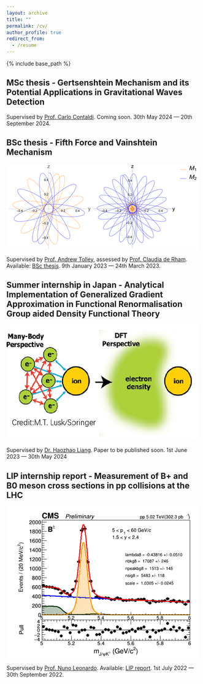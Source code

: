 ```yaml
---
layout: archive
title: ""
permalink: /cv/
author_profile: true
redirect_from:
  - /resume
---
```


{% include base_path %}

MSc thesis - Gertsenshtein Mechanism and its Potential Applications in Gravitational Waves Detection
------
Supervised by [Prof. Carlo Contaldi](https://profiles.imperial.ac.uk/c.contaldi). Coming soon. 30th May 2024 — 20th September 2024.

BSc thesis - Fifth Force and Vainshtein Mechanism
------
![alt text](../images/Orbits1.png)

Supervised by [Prof. Andrew Tolley](https://profiles.imperial.ac.uk/a.tolley), assessed by [Prof. Claudia de Rham](https://profiles.imperial.ac.uk/c.de-rham). Available: [BSc thesis](../files/BScThesis.pdf). 9th January 2023 — 24th March 2023.

Summer internship in Japan - Analytical Implementation of Generalized Gradient Approximation in Functional Renormalisation Group aided Density Functional Theory 
------
![alt text](../images/DFTillustration.png)

Supervised by [Dr. Haozhao Liang](https://tnp.phys.s.u-tokyo.ac.jp/en/members.html). Paper to be published soon. 1st June 2023 — 30th May 2024

LIP internship report - Measurement of B+ and B0 meson cross sections in pp collisions at the LHC
------
![alt text](../images/HEPplot.png)

Supervised by [Prof. Nuno Leonardo](https://www.cienciavitae.pt/portal/en/BA1D-676F-76F5). Available: [LIP report](../files/LIPreport.pdf). 1st July 2022 — 30th September 2022.


